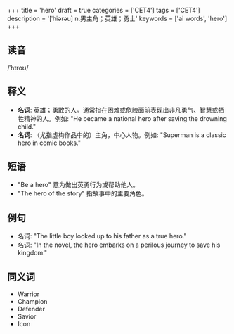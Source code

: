 +++
title = 'hero'
draft = true
categories = ['CET4']
tags = ['CET4']
description = '[ˈhiərəu] n.男主角；英雄；勇士'
keywords = ['ai words', 'hero']
+++

## 读音
/ˈhɪroʊ/

## 释义
- **名词**: 英雄；勇敢的人。通常指在困难或危险面前表现出非凡勇气、智慧或牺牲精神的人。例如: "He became a national hero after saving the drowning child."
- **名词**: （尤指虚构作品中的）主角，中心人物。例如: "Superman is a classic hero in comic books."

## 短语
- "Be a hero" 意为做出英勇行为或帮助他人。
- "The hero of the story" 指故事中的主要角色。

## 例句
- 名词: "The little boy looked up to his father as a true hero."
- 名词: "In the novel, the hero embarks on a perilous journey to save his kingdom."

## 同义词
- Warrior
- Champion
- Defender
- Savior
- Icon
